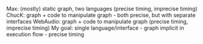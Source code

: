 Max: (mostly) static graph, two languages (precise timing, imprecise timing)
ChucK: graph + code to manipulate graph - both precise, but with separate interfaces
WebAudio: graph + code to manipulate graph (precise timing, imprecise timing)
My goal: single language/interface - graph implicit in execution flow - precise timing

